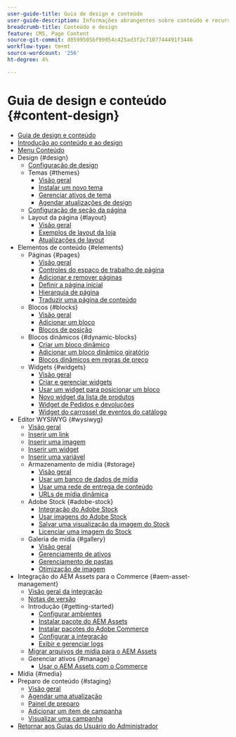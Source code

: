 ```yaml
---
user-guide-title: Guia de design e conteúdo
user-guide-description: Informações abrangentes sobre conteúdo e recursos de design para administradores do Adobe Commerce e do Magento Open Source e profissionais de marketing de eCommerce.
breadcrumb-title: Conteúdo e design
feature: CMS, Page Content
source-git-commit: d0599505bf99954c425ad3f2c7107744491f3446
workflow-type: tm+mt
source-wordcount: '256'
ht-degree: 4%

---
```



# Guia de design e conteúdo {#content-design}

- [Guia de design e conteúdo](guide-overview.md)
- [Introdução ao conteúdo e ao design](introduction.md)
- [Menu Conteúdo](content-menu.md)
- Design {#design}
   - [Configuração de design](configuration.md)
   - Temas {#themes}
      - [Visão geral](themes.md)
      - [Instalar um novo tema](theme-install.md)
      - [Gerenciar ativos de tema](theme-assets.md)
      - [Agendar atualizações de design](schedule.md)
   - [Configuração de seção da página](page-setup.md)
   - Layout da página {#layout}
      - [Visão geral](page-layout.md)
      - [Exemplos de layout da loja](page-layout-examples.md)
      - [Atualizações de layout](layout-updates.md)
- Elementos de conteúdo {#elements}
   - Páginas {#pages}
      - [Visão geral](pages.md)
      - [Controles do espaço de trabalho de página](pages-workspace.md)
      - [Adicionar e remover páginas](page-add.md)
      - [Definir a página inicial](page-home-new.md)
      - [Hierarquia de página](page-hierarchy.md)
      - [Traduzir uma página de conteúdo](page-translate.md)
   - Blocos {#blocks}
      - [Visão geral](blocks.md)
      - [Adicionar um bloco](block-add.md)
      - [Blocos de posição](block-position.md)
   - Blocos dinâmicos {#dynamic-blocks}
      - [Criar um bloco dinâmico](dynamic-blocks.md)
      - [Adicionar um bloco dinâmico giratório](dynamic-blocks-rotate.md)
      - [Blocos dinâmicos em regras de preço](dynamic-blocks-price-rules.md)
   - Widgets {#widgets}
      - [Visão geral](widgets.md)
      - [Criar e gerenciar widgets](widget-create.md)
      - [Usar um widget para posicionar um bloco](widget-static-block.md)
      - [Novo widget da lista de produtos](widget-new-products-list.md)
      - [Widget de Pedidos e devoluções](widget-orders-returns.md)
      - [Widget do carrossel de eventos do catálogo](widget-event-carousel.md)
- Editor WYSIWYG {#wysiwyg}
   - [Visão geral](editor.md)
   - [Inserir um link](editor-insert-link.md)
   - [Inserir uma imagem](editor-insert-image.md)
   - [Inserir um widget](editor-widget.md)
   - [Inserir uma variável](editor-insert-variable.md)
   - Armazenamento de mídia {#storage}
      - [Visão geral](media-storage.md)
      - [Usar um banco de dados de mídia](media-storage-database.md)
      - [Usar uma rede de entrega de conteúdo](media-storage-content-delivery-network.md)
      - [URLs de mídia dinâmica](catalog-urls-dynamic-media.md)
   - Adobe Stock {#adobe-stock}
      - [Integração do Adobe Stock](adobe-stock.md)
      - [Usar imagens do Adobe Stock](adobe-stock-manage.md)
      - [Salvar uma visualização da imagem do Stock](adobe-stock-save-preview.md)
      - [Licenciar uma imagem do Stock](adobe-stock-license-image.md)
   - Galeria de mídia {#gallery}
      - [Visão geral](media-gallery.md)
      - [Gerenciamento de ativos](media-gallery-asset-management.md)
      - [Gerenciamento de pastas](media-gallery-folder-management.md)
      - [Otimização de imagem](media-gallery-image-optimization.md)
- Integração do AEM Assets para o Commerce {#aem-asset-management}
   - [Visão geral da integração](aem-assets-integration.md)
   - [Notas de versão](aem-assets-release-notes.md)
   - Introdução {#getting-started}
      - [Configurar ambientes](aem-assets-getting-started.md)
      - [Instalar pacote do AEM Assets](aem-assets-configure-aem.md)
      - [Instalar pacotes do Adobe Commerce](aem-assets-configure-commerce.md)
      - [Configurar a integração](aem-assets-setup-synchronization.md)
      - [Exibir e gerenciar logs](aem-assets-log-files.md)
   - [Migrar arquivos de mídia para o AEM Assets](aem-assets-migrate-data.md)
   - Gerenciar ativos {#manage}
      - [Usar o AEM Assets com o Commerce](aem-assets-manage.md)
- Mídia {#media}
- Preparo de conteúdo {#staging}
   - [Visão geral](content-staging.md)
   - [Agendar uma atualização](content-staging-scheduled-update.md)
   - [Painel de preparo](content-staging-dashboard.md)
   - [Adicionar um item de campanha](content-staging-add-item.md)
   - [Visualizar uma campanha](content-staging-preview.md)
- [Retornar aos Guias do Usuário do Administrador](https://experienceleague.adobe.com/pt-br/docs/commerce-admin/user-guides/home)
